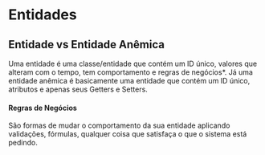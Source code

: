 # Entidades

## Entidade vs Entidade Anêmica

Uma entidade é uma classe/entidade que contém um ID único, valores que alteram com o tempo, tem comportamento e regras de negócios\*.
Já uma entidade anêmica é basicamente uma entidade que contém um ID único, atributos e apenas seus Getters e Setters.

#### Regras de Negócios

São formas de mudar o comportamento da sua entidade aplicando validações, fórmulas, qualquer coisa que satisfaça o que o sistema está pedindo.
